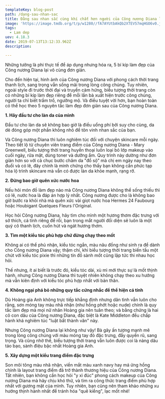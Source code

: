 ```yaml
---
templateKey: blog-post
path: /dang-sau-nhan-sac
title: Đằng sau nhan sắc cùng khí chất hơn người của Công nương Diana lại là 5 tips làm đẹp đơn giản
image: 'https://image.tmdb.org/t/p/w1280//fA7AYUtbAkQb2XTEV57mqHGO6v0.jpg' 
tags:
  - Lam dep
uev: 4.18.3
date: 2019-07-13T13:12:33.962Z
description:

---
```



Những tưởng là phi thực tế để áp dụng nhưng hóa ra, 5 bí kíp làm đẹp của Công nương Diana lại vô cùng đơn giản.


Cho đến hiện tại, hình ảnh của Công nương Diana với phong cách thời trang thanh lịch, sang trọng vẫn sống mãi trong lòng công chúng. Tuy nhiên, ngoài style đi trước thời đại và truyền cảm hứng, biểu tượng thời trang còn có những bí kíp làm đẹp riêng để mỗi lần bà xuất hiện trước công chúng, người ta chỉ biết trầm trồ, ngưỡng mộ. Và điều tuyệt vời hơn, bạn hoàn toàn có thể học theo 5 nguyên tắc làm đẹp đơn giản sau của Công nương Diana.

**1. Hãy đầu tư cho làn da của mình**

Đầu tư cho làn da sẽ không bao giờ là điều uổng phí bởi suy cho cùng, da dẻ đóng góp một phần không nhỏ để tôn vinh nhan sắc của bạn.

Và Công nương Diana thì luôn nghiêm túc đối với chuyện skincare mỗi ngày. Theo tiết lộ từ chuyên viên trang điểm của Công nương Diana - Mary Greenwell, biểu tượng thời trang huyền thoại luôn loại bỏ lớp makeup vào cuối ngày, rửa mặt, dùng toner và dưỡng ẩm. Quy trình này dường như đơn giản hơn so với cả chục bước chăm da "đồ sộ" mà chị em ngày nay theo đuổi và có lẽ, đây chính là minh chứng cho thấy bạn không cần phức tạp hóa lộ trình skincare mà vẫn có được làn da khỏe mạnh, rạng rỡ.


**2. Đừng bao giờ quên xức nước hoa**

Nếu hỏi món đồ làm đẹp nào mà Công nương Diana không thể sống thiếu thì có lẽ, nước hoa là đáp án hợp lý nhất. Công nương được cho là không bao giờ bước ra khỏi nhà mà quên xức vài giọt nước hoa Hermes 24 Faubourg hoặc Houbigant Quelques Fleurs l'Original.

Học hỏi Công nương Diana, hãy tìm cho mình một hương thơm đặc trưng với sở thích, cá tính riêng để rồi, bạn trong mắt người đối diện sẽ luôn là một quý cô thanh lịch, cuốn hút và ngát hương thơm.


**3. Tìm một kiểu tóc phù hợp chứ đừng chạy theo mốt**

Không ai có thể phủ nhận, kiểu tóc ngắn, màu nâu đồng như sinh ra để dành cho Công nương Diana vậy; thậm chí, khi biểu tượng thời trang biến tấu một chút với kiểu tóc pixie thì những tín đồ sành mốt cũng lập tức thi nhau học hỏi.

Thế nhưng, ít ai biết là trước đó, kiểu tóc dài, xù mì mới thực sự là mốt thịnh hành, nhưng Công nương Diana thì tuyệt nhiên không chạy theo xu hướng mà vẫn kiên định với kiểu tóc phù hợp nhất với bản thân. 


**4. Không ngại phá bỏ những quy tắc cứng nhắc để thể hiện cá tính**

Dù Hoàng gia Anh không trực tiếp khẳng định nhưng dân tình vẫn luôn cho rằng, sơn móng tay màu nhã nhặn (như hồng phớt hoặc nude) chính là quy tắc làm đẹp mà mọi nữ nhân Hoàng gia nên tuân theo; và bằng chứng là hai cô con dâu của Công nương Diana, đặc biệt là Kate Middleton đều chấp hành khá nghiêm túc "luật bất thành văn" này.

Nhưng Công nương Diana lại không như vậy! Bà gây ấn tượng mạnh mẽ trong lòng công chúng với màu móng tay đỏ đặc trưng, đầy quyến rũ, sang trọng. Và cũng nhờ thế, biểu tượng thời trang vẫn luôn được coi là nàng dâu táo bạo, sành điệu bậc nhất Hoàng gia Anh.


**5. Xây dựng một kiểu trang điểm đặc trưng**

Son môi tông màu nhã nhặn, viền mắt màu xanh navy hay má ửng hồng chính là layout trang điểm đã trở thành thương hiệu của Công nương Diana. Tất nhiên, bạn không cần học hỏi "y xì đúc" phong cách makeup của Công nương Diana mà hãy chịu khó thử, và tìm ra công thức trang điểm phù hợp nhất với gương mặt của mình. Tuy nhiên, bạn cũng nên tham khảo những xu hướng thịnh hành nhất để tránh hóa "quê kiểng", lạc mốt nhé!
